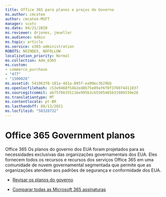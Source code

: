 ```yaml
---
title: Office 365 para planos e preços do Governo
ms.author: cmcatee
author: cmcatee-MSFT
manager: scotv
ms.date: 04/21/2020
ms.reviewer: drjones, jmueller
ms.audience: Admin
ms.topic: article
ms.service: o365-administration
ROBOTS: NOINDEX, NOFOLLOW
localization_priority: Normal
ms.collection: Adm_O365
ms.custom:
- commerce_purchase
- "477"
- "1500026"
ms.assetid: 541063f0-181a-4d1a-895f-ea90ec3b29bb
ms.openlocfilehash: c53e9468f54b2ed8b75e89af6f8f376974411037
ms.sourcegitcommit: ab75f66355116e995b3cb5505465b31989339e28
ms.translationtype: MT
ms.contentlocale: pt-BR
ms.lasthandoff: 08/13/2021
ms.locfileid: "58328732"
---
```

# <a name="office-365-government-plans"></a>Office 365 Government planos

Office 365 Os planos do governo dos EUA foram projetados para as necessidades exclusivas das organizações governamentais dos EUA. Eles fornecem todos os recursos e recursos dos serviços Office 365 em uma comunidade de nuvem governamental segmentada que permite que as organizações atendem aos padrões de segurança e conformidade dos EUA.
  
- [Revisar os planos do governo](https://products.office.com/government/compare-office-365-government-plans)

- [Comparar todas as Microsoft 365 assinaturas](https://products.office.com/business/compare-more-office-365-for-business-plans)